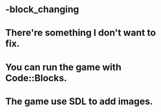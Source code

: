 # -block_changing
# There're something I don't want to fix.
# You can run the game with Code::Blocks.
# The game use SDL to add images.
